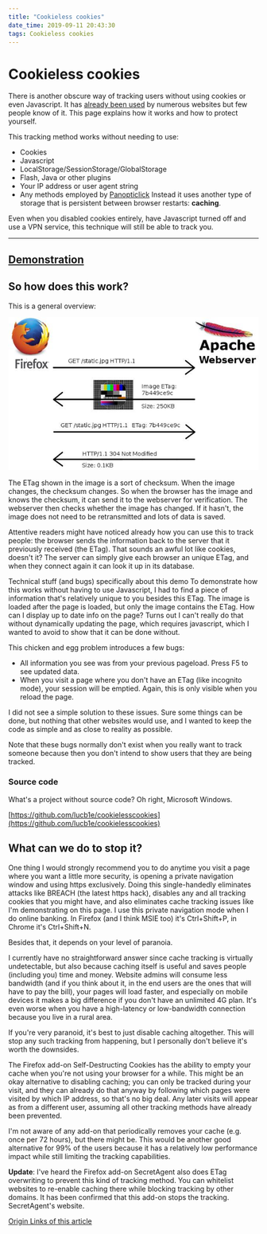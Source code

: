 ```yaml
---
title: "Cookieless cookies"
date_time: 2019-09-11 20:43:30
tags: Cookieless cookies
---
```


# Cookieless cookies
There is another obscure way of tracking users without using cookies or even Javascript. It has [already been used](http://en.wikipedia.org/wiki/HTTP_ETag#Tracking_using_ETags) by numerous websites but few people know of it. This page explains how it works and how to protect yourself.


This tracking method works without needing to use:
- Cookies
- Javascript
- LocalStorage/SessionStorage/GlobalStorage
- Flash, Java or other plugins
- Your IP address or user agent string
- Any methods employed by [Panopticlick](https://panopticlick.eff.org/)
Instead it uses another type of storage that is persistent between browser restarts: **caching**.

Even when you disabled cookies entirely, have Javascript turned off and use a VPN service, this technique will still be able to track you.
<hr/>

## [Demonstration](http://lucb1e.com/rp/cookielesscookies/)

## So how does this work?
This is a general overview:

![etags](/imgs/etags.jpg)

The ETag shown in the image is a sort of checksum. When the image changes, the checksum changes. So when the browser has the image and knows the checksum, it can send it to the webserver for verification. The webserver then checks whether the image has changed. If it hasn't, the image does not need to be retransmitted and lots of data is saved.

Attentive readers might have noticed already how you can use this to track people: the browser sends the information back to the server that it previously received (the ETag). That sounds an awful lot like cookies, doesn't it? The server can simply give each browser an unique ETag, and when they connect again it can look it up in its database.

Technical stuff (and bugs) specifically about this demo
To demonstrate how this works without having to use Javascript, I had to find a piece of information that's relatively unique to you besides this ETag. The image is loaded after the page is loaded, but only the image contains the ETag. How can I display up to date info on the page? Turns out I can't really do that without dynamically updating the page, which requires javascript, which I wanted to avoid to show that it can be done without.

This chicken and egg problem introduces a few bugs:
- All information you see was from your previous pageload. Press F5 to see updated data.
- When you visit a page where you don't have an ETag (like incognito mode), your session will be emptied. Again, this is only visible when you reload the page.

I did not see a simple solution to these issues. Sure some things can be done, but nothing that other websites would use, and I wanted to keep the code as simple and as close to reality as possible.

Note that these bugs normally don't exist when you really want to track someone because then you don't intend to show users that they are being tracked.

### Source code
What's a project without source code? Oh right, Microsoft Windows.

[https://github.com/lucb1e/cookielesscookies](https://github.com/lucb1e/cookielesscookies)

## What can we do to stop it?
One thing I would strongly recommend you to do anytime you visit a page where you want a little more security, is opening a private navigation window and using https exclusively. Doing this single-handedly eliminates attacks like BREACH (the latest https hack), disables any and all tracking cookies that you might have, and also eliminates cache tracking issues like I'm demonstrating on this page. I use this private navigation mode when I do online banking. In Firefox (and I think MSIE too) it's Ctrl+Shift+P, in Chrome it's Ctrl+Shift+N.

Besides that, it depends on your level of paranoia.

I currently have no straightforward answer since cache tracking is virtually undetectable, but also because caching itself is useful and saves people (including you) time and money. Website admins will consume less bandwidth (and if you think about it, in the end users are the ones that will have to pay the bill), your pages will load faster, and especially on mobile devices it makes a big difference if you don't have an unlimited 4G plan. It's even worse when you have a high-latency or low-bandwidth connection because you live in a rural area.

If you're very paranoid, it's best to just disable caching altogether. This will stop any such tracking from happening, but I personally don't believe it's worth the downsides.

The Firefox add-on Self-Destructing Cookies has the ability to empty your cache when you're not using your browser for a while. This might be an okay alternative to disabling caching; you can only be tracked during your visit, and they can already do that anyway by following which pages were visited by which IP address, so that's no big deal. Any later visits will appear as from a different user, assuming all other tracking methods have already been prevented.

I'm not aware of any add-on that periodically removes your cache (e.g. once per 72 hours), but there might be. This would be another good alternative for 99% of the users because it has a relatively low performance impact while still limiting the tracking capabilities.

**Update**: I've heard the Firefox add-on SecretAgent also does ETag overwriting to prevent this kind of tracking method. You can whitelist websites to re-enable caching there while blocking tracking by other domains. It has been confirmed that this add-on stops the tracking. SecretAgent's website.

[Origin Links of this article](http://lucb1e.com/rp/cookielesscookies/)
